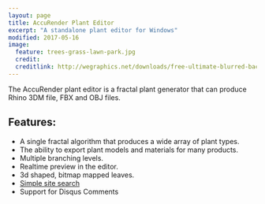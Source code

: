 ```yaml
---
layout: page
title: AccuRender Plant Editor
excerpt: "A standalone plant editor for Windows"
modified: 2017-05-16
image:
  feature: trees-grass-lawn-park.jpg
  credit: 
  creditlink: http://wegraphics.net/downloads/free-ultimate-blurred-background-pack/
---
```


The AccuRender plant editor is a fractal plant generator that can produce Rhino 3DM file, FBX and OBJ files. 

## Features:

* A single fractal algorithm that produces a wide array of plant types.
* The ability to export plant models and materials for many products.
* Multiple branching levels.
* Realtime preview in the editor.
* 3d shaped, bitmap mapped leaves.
* [Simple site search](https://github.com/christian-fei/Simple-Jekyll-Search)
* Support for Disqus Comments


[^1]: Example: *domain.com/category-name/post-title*